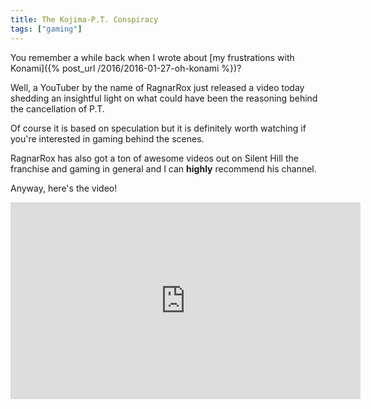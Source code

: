 ```yaml
---
title: The Kojima-P.T. Conspiracy
tags: ["gaming"]
---
```

You remember a while back when I wrote about [my frustrations with Konami]({% post_url /2016/2016-01-27-oh-konami %})?

Well, a YouTuber by the name of RagnarRox just released a video today shedding an insightful light on what could have been the reasoning behind the cancellation of P.T.

Of course it is based on speculation but it is definitely worth watching if you're interested in gaming behind the scenes.

RagnarRox has also got a ton of awesome videos out on Silent Hill the franchise and gaming in general and I can **highly** recommend his channel.

Anyway, here's the video!

<iframe width="560" height="315" src="https://www.youtube.com/embed/xbr_vyayk2E" title="YouTube video player" frameborder="0" allow="accelerometer; autoplay; clipboard-write; encrypted-media; gyroscope; picture-in-picture; web-share" allowfullscreen></iframe>